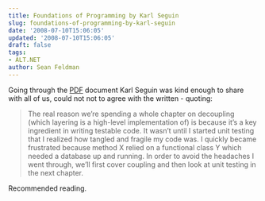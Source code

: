 ```yaml
---
title: Foundations of Programming by Karl Seguin
slug: foundations-of-programming-by-karl-seguin
date: '2008-07-10T15:06:05'
updated: '2008-07-10T15:06:05'
draft: false
tags:
- ALT.NET
author: Sean Feldman
---
```



Going through the [PDF](http://www.openmymind.net/FoundationsOfProgramming.pdf ) document Karl Seguin was kind enough to share with all of us, could not not to agree with the written - quoting:

> The real reason we’re spending a whole chapter on decoupling (which layering is a high-level implementation of) is because it’s a key ingredient in writing testable code. It wasn’t until I started unit testing that I realized how tangled and fragile my code was. I quickly became frustrated because method X relied on a functional class Y which needed a database up and running. In order to avoid the headaches I went through, we’ll first cover coupling and then look at unit testing in the next chapter.

Recommended reading.


